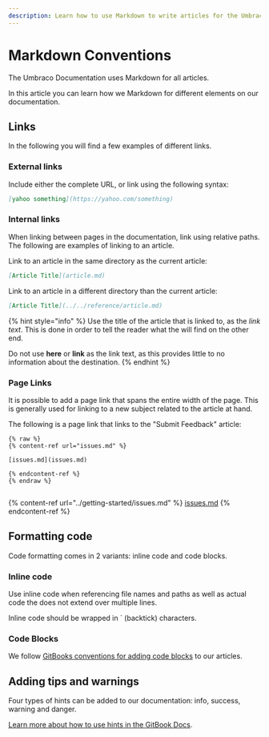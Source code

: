 ```yaml
---
description: Learn how to use Markdown to write articles for the Umbraco Documentation.
---
```


# Markdown Conventions

The Umbraco Documentation uses Markdown for all articles.

In this article you can learn how we Markdown for different elements on our documentation.

## Links

In the following you will find a few examples of different links.

### External links

Include either the complete URL, or link using the following syntax:

```markdown
[yahoo something](https://yahoo.com/something)
```

### Internal links

When linking between pages in the documentation, link using relative paths. The following are examples of linking to an article.

Link to an article in the same directory as the current article:

```markdown
[Article Title](article.md)
```

Link to an article in a different directory than the current article:

```markdown
[Article Title](../../reference/article.md)
```

{% hint style="info" %}
Use the title of the article that is linked to, as the _link text_. This is done in order to tell the reader what the will find on the other end.

Do not use **here** or **link** as the link text, as this provides little to no information about the destination.
{% endhint %}

### Page Links

It is possible to add a page link that spans the entire width of the page. This is generally used for linking to a new subject related to the article at hand.

The following is a page link that links to the "Submit Feedback" article:

```markup
{% raw %}
{% content-ref url="issues.md" %}

[issues.md](issues.md)

{% endcontent-ref %}
{% endraw %}


```

{% content-ref url="../getting-started/issues.md" %}
[issues.md](../getting-started/issues.md)
{% endcontent-ref %}

## Formatting code

Code formatting comes in 2 variants: inline code and code blocks.

### Inline code

Use inline code when referencing file names and paths as well as actual code the does not extend over multiple lines.

Inline code should be wrapped in \` (backtick) characters.

### Code Blocks

We follow [GitBooks conventions for adding code blocks](https://docs.gitbook.com/tour/editor/blocks/code-block) to our articles.

## Adding tips and warnings

Four types of hints can be added to our documentation: info, success, warning and danger.

[Learn more about how to use hints in the GitBook Docs](https://docs.gitbook.com/tour/editor/blocks/hint).
